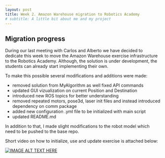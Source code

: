 ```yaml
---
layout: post
title: Week 2. Amazon Warehouse migration to Robotics Academy
# subtitle: A little bit about me and my project
---
```


## Migration progress

During our last meeting with Carlos and Alberto we have decided to dedicate this week to move the Amazon Warehouse exercise infrastructure to the Robotics Academy. Although, the solution is under development, the students can already start implementing their own.

To make this possible several modifications and additions were made:

* removed solution from MyAlgorithm as well fixed API commands
* updated GUI vizualization on current Position and Destination
* introduced new ROS topics for better understanding
* removed repeated motors, pose3d, laser init files and instead introduced dependency on comm package
* added new configuration .yml file to be initialized with main script
* updated README.md

In addition to that, I made slight modifications to the robot model which need to be pushed to the base repo.

Short video on how to initialize, use and update exercise is attached below:

[![IMAGE ALT TEXT HERE](https://img.youtube.com/vi/6wjy2oEKDD0/0.jpg)](https://youtu.be/6wjy2oEKDD0)
